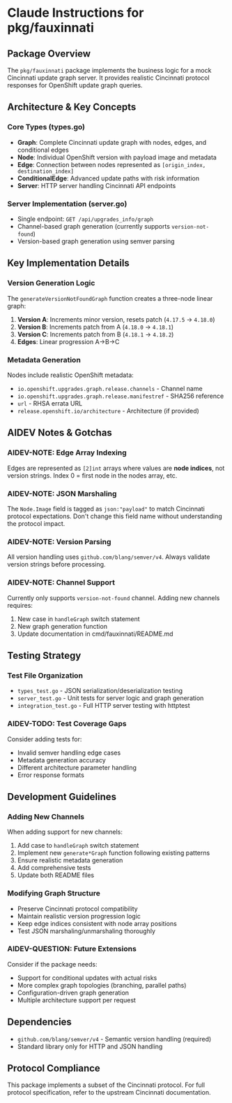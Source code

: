 # Claude Instructions for pkg/fauxinnati

## Package Overview
The `pkg/fauxinnati` package implements the business logic for a mock Cincinnati update graph server. It provides realistic Cincinnati protocol responses for OpenShift update graph queries.

## Architecture & Key Concepts

### Core Types (types.go)
- **Graph**: Complete Cincinnati update graph with nodes, edges, and conditional edges
- **Node**: Individual OpenShift version with payload image and metadata  
- **Edge**: Connection between nodes represented as `[origin_index, destination_index]`
- **ConditionalEdge**: Advanced update paths with risk information
- **Server**: HTTP server handling Cincinnati API endpoints

### Server Implementation (server.go)
- Single endpoint: `GET /api/upgrades_info/graph`
- Channel-based graph generation (currently supports `version-not-found`)
- Version-based graph generation using semver parsing

## Key Implementation Details

### Version Generation Logic
The `generateVersionNotFoundGraph` function creates a three-node linear graph:
1. **Version A**: Increments minor version, resets patch (`4.17.5` → `4.18.0`)
2. **Version B**: Increments patch from A (`4.18.0` → `4.18.1`) 
3. **Version C**: Increments patch from B (`4.18.1` → `4.18.2`)
4. **Edges**: Linear progression A→B→C

### Metadata Generation
Nodes include realistic OpenShift metadata:
- `io.openshift.upgrades.graph.release.channels` - Channel name
- `io.openshift.upgrades.graph.release.manifestref` - SHA256 reference
- `url` - RHSA errata URL
- `release.openshift.io/architecture` - Architecture (if provided)

## AIDEV Notes & Gotchas

### AIDEV-NOTE: Edge Array Indexing
Edges are represented as `[2]int` arrays where values are **node indices**, not version strings. Index 0 = first node in the nodes array, etc.

### AIDEV-NOTE: JSON Marshaling
The `Node.Image` field is tagged as `json:"payload"` to match Cincinnati protocol expectations. Don't change this field name without understanding the protocol impact.

### AIDEV-NOTE: Version Parsing
All version handling uses `github.com/blang/semver/v4`. Always validate version strings before processing.

### AIDEV-NOTE: Channel Support
Currently only supports `version-not-found` channel. Adding new channels requires:
1. New case in `handleGraph` switch statement
2. New graph generation function
3. Update documentation in cmd/fauxinnati/README.md

## Testing Strategy

### Test File Organization
- `types_test.go` - JSON serialization/deserialization testing
- `server_test.go` - Unit tests for server logic and graph generation  
- `integration_test.go` - Full HTTP server testing with httptest

### AIDEV-TODO: Test Coverage Gaps
Consider adding tests for:
- Invalid semver handling edge cases
- Metadata generation accuracy
- Different architecture parameter handling
- Error response formats

## Development Guidelines

### Adding New Channels
When adding support for new channels:
1. Add case to `handleGraph` switch statement
2. Implement new `generate*Graph` function following existing patterns
3. Ensure realistic metadata generation
4. Add comprehensive tests
5. Update both README files

### Modifying Graph Structure
- Preserve Cincinnati protocol compatibility
- Maintain realistic version progression logic
- Keep edge indices consistent with node array positions
- Test JSON marshaling/unmarshaling thoroughly

### AIDEV-QUESTION: Future Extensions
Consider if the package needs:
- Support for conditional updates with actual risks
- More complex graph topologies (branching, parallel paths)
- Configuration-driven graph generation
- Multiple architecture support per request

## Dependencies
- `github.com/blang/semver/v4` - Semantic version handling (required)
- Standard library only for HTTP and JSON handling

## Protocol Compliance
This package implements a subset of the Cincinnati protocol. For full protocol specification, refer to the upstream Cincinnati documentation.